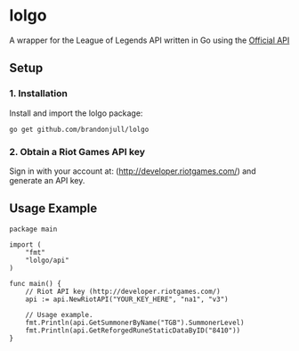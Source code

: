 # lolgo
A wrapper for the League of Legends API written in Go using the [Official API](http://developer.riotgames.com/)

## Setup

### 1. Installation

Install and import the lolgo package:

```
go get github.com/brandonjull/lolgo
```

### 2. Obtain a Riot Games API key

Sign in with your account at: (http://developer.riotgames.com/) and generate an API key.

## Usage Example

```
package main

import (
	"fmt"
	"lolgo/api"
)

func main() {
	// Riot API key (http://developer.riotgames.com/)
	api := api.NewRiotAPI("YOUR_KEY_HERE", "na1", "v3")

	// Usage example.
	fmt.Println(api.GetSummonerByName("TGB").SummonerLevel)
	fmt.Println(api.GetReforgedRuneStaticDataByID("8410"))
}
```